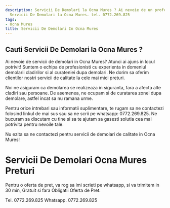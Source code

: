 ```yaml
---
description: Servicii De Demolari la Ocna Mures ? Ai nevoie de un profesionist in
  Servicii De Demolari la Ocna Mures. tel. 0772.269.825
tags:
- Ocna Mures
title: Servicii De Demolari In Ocna Mures
---
```



## Cauti Servicii De Demolari la Ocna Mures ?

Ai nevoie de servicii de demolari in Ocna Mures? Atunci ai ajuns in locul potrivit! Suntem o echipa de profesionisti cu experienta in domeniul demolarii cladirilor si al curateniei dupa demolari. Ne dorim sa oferim clientilor nostri servicii de calitate la cele mai mici preturi. 

Noi ne asiguram ca demolarea se realizeaza in siguranta, fara a afecta alte cladiri sau persoane. De asemenea, ne ocupam si de curatarea zonei dupa demolare, astfel incat sa nu ramana urme. 

Pentru orice intrebari sau informatii suplimentare, te rugam sa ne contactezi folosind linkul de mai sus sau sa ne scrii pe whatsapp: 0772.269.825. Ne bucuram sa discutam cu tine si sa te ajutam sa gasesti solutia cea mai potrivita pentru nevoile tale. 

Nu ezita sa ne contactezi pentru servicii de demolari de calitate in Ocna Mures!

# Servicii De Demolari Ocna Mures Preturi
Pentru o oferta de pret, va rog sa imi scrieti pe whatsapp, si va trimitem in 30 min, Gratuit si fara Obligatii Oferta de Pret.

Tel. 0772.269.825
Whatsapp. 0772.269.825